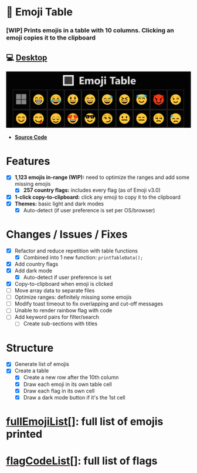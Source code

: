 # 🔳 Emoji Table

### [WIP] Prints emojis in a table with 10 columns. Clicking an emoji copies it to the clipboard

## 💻 [Desktop](https://ateadaze.github.io/emoji_table/)

![emoji_table-repo_banner](/images/emoji_table-header.png)

* **[Source Code](https://github.com/ATeaDaze/ateadaze.github.io/blob/main/emoji_table/scripts/main.js)**

# Features
* [x] **1,123 emojis in-range (WIP):** need to optimize the ranges and add some missing emojis
  * [x] **257 country flags:** includes every flag (as of Emoji v3.0)
* [x] **1-click copy-to-clipboard:** click any emoji to copy it to the clipboard
* [x] **Themes:** basic light and dark modes
  * [x] Auto-detect (if user preference is set per OS/browser)

# Changes / Issues / Fixes
* [x] Refactor and reduce repetition with table functions
  * [x] Combined into 1 new function: `printTableData();`
* [x] Add country flags
* [x] Add dark mode
  * [x] Auto-detect if user preference is set
* [x] Copy-to-clipboard when emoji is clicked
* [ ] Move array data to separate files
* [ ] Optimize ranges: definitely missing some emojis
* [ ] Modify toast timeout to fix overlapping and cut-off messages
* [ ] Unable to render rainbow flag with code
* [ ] Add keyword pairs for filter/search
  * [ ] Create sub-sections with titles

# Structure
* [x] Generate list of emojis
* [x] Create a table
  * [x] Create a new row after the 10th column
  * [x] Draw each emoji in its own table cell
  * [x] Draw each flag in its own cell
  * [x] Draw a dark mode button if it's the 1st cell

# [**fullEmojiList[]**](https://github.com/ATeaDaze/ateadaze.github.io/blob/main/emoji_table/fullEmojiList.md): full list of emojis printed

# [**flagCodeList[]**](https://github.com/ATeaDaze/ateadaze.github.io/blob/main/emoji_table/flagCodeList.md): full list of flags
